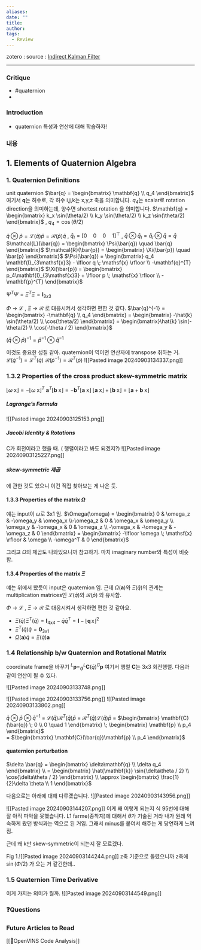 ```yaml
---
aliases: 
date: ""
title: 
author: 
tags:
  - Review
---
```


zotero : 
source : [Indirect Kalman Filter](https://mediawiki.isr.tecnico.ulisboa.pt/images/d/db/Indirect_Kalman_Filter_for_3D_Attitude_Estimation.pdf])

---
### Critique
- #quaternion
- 

### Introduction
- quaternion 특성과 연산에 대해 학습하자!

### 내용

## 1. Elements of Quaternion Algebra
### 1. Quaternion Definitions
unit quaternion $\bar{q} = \begin{bmatrix} \mathbf{q} \\ q_4 \end{bmatrix}$ 여기서  **q**는 허수로, 각 허수 i,j,k는 x,y,z 축을 의미합니다.
$q_4$는 scalar로 rotation direction을 의미하는데, 양수면 shortest rotation 을 의미합니다.
$\mathbf{q} = \begin{bmatrix} k_x \sin(\theta/2) \\ k_y \sin(\theta/2) \\ k_z \sin(\theta/2) \end{bmatrix}$ , $q_4 = \cos(\theta/2)$

$\bar{q} \otimes \bar{p} = \mathcal{L}(\bar{q})\bar{p} = \mathcal{R}(\bar{p})\bar{q}$ ,     $\bar{q}_I = [0 \quad 0 \quad0 \quad1]^{\top}$  , $\bar{q} \otimes \bar{q}_I = \bar{q}_I \otimes \bar{q}  = \bar{q}$ 
$\mathcal{L}(\bar{q}) = \begin{bmatrix} \Psi(\bar{q}) \quad \bar{q} \end{bmatrix}$                                            $\mathcal{R}(\bar{p}) = \begin{bmatrix} \Xi(\bar{p}) \quad \bar{p} \end{bmatrix}$ 
$\Psi(\bar{q}) = \begin{bmatrix} q_4 \mathbf{I}_{3\mathsf{x}3} - \lfloor q \; \mathsf{x} \rfloor \\ -\mathbf{q}^{T} \end{bmatrix}$                                 $\Xi(\bar{p}) = \begin{bmatrix} p_4\mathbf{I}_{3\mathsf{x}3} + \lfloor p \; \mathsf{x} \rfloor \\ -\mathbf{p}^{T} \end{bmatrix}$               

$\Psi^{T}\Psi = \Xi^{T}\Xi = \mathbf{I}_{3x3}$

$\Phi$ → $\mathcal{L}$ , $\Xi$ → $\mathcal{R}$ 로 대응시켜서 생각하면 편한 것 같다.
$\bar{q}^{-1} = \begin{bmatrix} -\mathbf{q} \\ q_4 \end{bmatrix} = \begin{bmatrix} -\hat{k} \sin(\theta/2) \\ \cos(\theta/2) \end{bmatrix} = \begin{bmatrix}\hat{k} \sin(-\theta/2) \\ \cos(-\theta / 2) \end{bmatrix}$

$(\bar{q} \otimes \bar{p})^{-1} = \bar{p}^{-1} \otimes \bar{q}^{-1}$

이것도 중요한 성질 같아. quaternion이 역이면 연산자에 transpose 취하는 거.
$\mathcal{L}(\bar{q}^{-1}) = \mathcal{L}^T(\bar{q})$
$\mathcal{R}(\bar{p}^{-1}) = \mathcal{R}^T(\bar{p})$
![[Pasted image 20240903134337.png]]

### 1.3.2 Properties of the cross product skew-symmetric matrix
$\lfloor \omega \; \mathsf{x}\rfloor = -\lfloor \omega \; \mathsf{x}\rfloor ^{T}$
$\mathbf{a}^T\lfloor \mathbf{b} \; \mathsf{x} \rfloor = -\mathbf{b}^{T} \lfloor \mathbf{a} \; \mathsf{x} \rfloor$
$\lfloor \mathbf{a} \; \mathsf{x} \rfloor + \lfloor \mathbf{b} \; \mathsf{x} \rfloor = \lfloor \mathbf{a} + \mathbf{b} \; \mathsf{x} \rfloor$

##### Lagrange’s Formula
![[Pasted image 20240903125153.png]]
##### Jacobi Identity & Rotations
C가 회전이라고 했을 때.  ( 행렬이라고 봐도 되겠지?)
![[Pasted image 20240903125227.png]]

##### skew-symmetric 제곱
에 관한 것도 있으니 이건 직접 찾아보는 게 나은 듯.

#### 1.3.3 Properties of the matrix $\Omega$ 
얘는 input이 $\omega$로 3x1 임.
$\Omega(\omega) = \begin{bmatrix} 0 & \omega_z & -\omega_y & \omega_x \\-\omega_z & 0 & \omega_x & \omega_y \\ \omega_y & -\omega_x & 0 & \omega_z \\ -\omega_x & -\omega_y & -\omega_z & 0 \end{bmatrix} = \begin{bmatrix} -\lfloor \omega \; \mathsf{x} \rfloor & \omega \\ -\omega^T & 0 \end{bmatrix}$  

그리고 $\Omega$의 제곱도 나와있으니까 참고하기. 마치 imaginary number와 특성이 비슷함.

#### 1.3.4 Properties of the matrix $\Xi$ 
얘는 위에서 봤듯이 input은 quaternion 임. 근데 $\Omega(\mathbf{a})$와 $\Xi(\bar{q})$의 관계는 multiplication matrices인 $\mathcal{L}(\bar{q})$와 $\mathcal{R}(\bar{p})$ 와 유사함.

$\Phi$ → $\mathcal{L}$ , $\Xi$ → $\mathcal{R}$ 로 대응시켜서 생각하면 편한 것 같아요.


- $\Xi(\bar{q})\Xi^T(\bar{q}) = \mathbf{I}_{4\mathsf{x}4} - \bar{q}\bar{q}^T = \mathbf{I} - \lfloor \mathbf{q} \, \mathsf{x} \rfloor ^2$
- $\Xi^T(\bar{q})\bar{q} = \mathbf{0}_{3\mathsf{x}1}$
- $\Omega(\mathbf{a})\bar{q} = \Xi(\bar{q})\mathbf{a}$

### 1.4 Relationship b/w Quaternion and Rotational Matrix
coordinate frame을 바꾸기
$^{L}\mathbf{p} = ^L_G\mathbf{C}(\bar{q}) ^G\mathbf{p}$
여기서 행렬 $\mathbf{C}$는 3x3 회전행렬. 
다음과 같이 연산이 될 수 있다.

![[Pasted image 20240903133748.png]]

![[Pasted image 20240903133756.png]]
![[Pasted image 20240903133802.png]]


$\bar{q} \otimes \bar{p} \otimes \bar{q}^{-1}$
= $\mathcal{L}(\bar{q})\mathcal{R}^T(\bar{q})\bar{p}$
= $\mathcal{R}^T(\bar{q})\mathcal{L}(\bar{q})\bar{p}$
= $\begin{bmatrix} \mathbf{C}(\bar{q}) \; 0 \\ 0 \quad 1 \end{bmatrix} \; \begin{bmatrix} \mathbf{p} \\ p_4 \end{bmatrix}$\
 = $\begin{bmatrix} \mathbf{C}(\bar{q})\mathbf{p} \\ p_4 \end{bmatrix}$

#### quaternion perturbation
$\delta \bar{q} = \begin{bmatrix} \delta\mathbf{q} \\ \delta q_4 \end{bmatrix} \\ = \begin{bmatrix} \hat{\mathbf{k}} \sin{\delta\theta / 2} \\ \cos{\delta\theta / 2} \end{bmatrix} \\ \approx \begin{bmatrix} \frac{1}{2}\delta \theta  \\ 1 \end{bmatrix}$



 다음으로는 아래에 대해 다루겠습니다.
![[Pasted image 20240903143956.png]]

![[Pasted image 20240903144207.png]]
이게 왜 이렇게 되는지 식 95번에 대해 잘 아직 파악을 못했습니다.
L1 farme(종착지)에 대해서 $\theta$가 기술된 거라 내가 원래 익숙하게 봤던 방식과는 역으로 된 거임. 그래서 minus를 붙여서 해주는 게 당연하게 느껴짐.

근데 왜 k만 skew-symmetric이 되는지 잘 모르겠다. 

Fig 1.![[Pasted image 20240903144244.png]]
z축 기준으로 돌렸으니까 z축에 $\sin(\Phi / 2)$ 가 오는 거 같긴한데..
### 1.5 Quaternion Time Derivative
이게 가지는 의미가 뭘까.
![[Pasted image 20240903144549.png]]




### ❓️Questions

### Future Articles to Read
[[🧩OpenVINS Code Analysis]]
